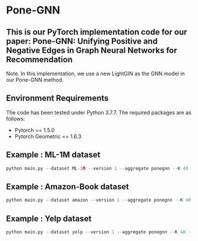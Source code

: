 # Pone-GNN

## This is our PyTorch implementation code for our paper: Pone-GNN: Unifying Positive and Negative Edges in Graph Neural Networks for Recommendation

Note. In this implementation, we use a new LightGIN as the GNN model in our Pone-GNN method. 


## Environment Requirements

The code has been tested under Python 3.7.7. The required packages are as follows:

* Pytorch == 1.5.0
* Pytorch Geometric == 1.6.3


## Example : ML-1M dataset

```python
python main.py --dataset ML-1M --version 1 --aggregate ponegnn --K 40 --lr 5e-3
```

## Example : Amazon-Book dataset

```python
python main.py --dataset amazon --version 1 --aggregate ponegnn --K 40 --reg 1e-2
```

## Example : Yelp dataset

```python
python main.py --dataset yelp --version 1 --aggregate ponegnn --K 40 --lr 1e-3
```

